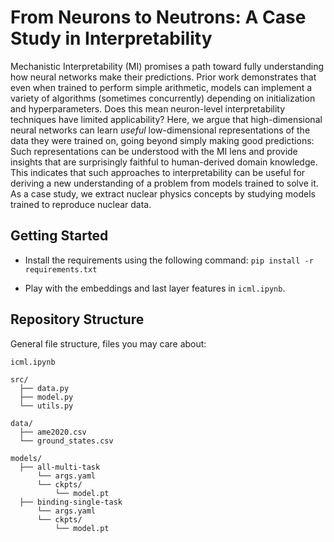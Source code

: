 # From Neurons to Neutrons: A Case Study in Interpretability

Mechanistic Interpretability (MI) promises a path toward fully understanding how neural networks make their predictions. Prior work demonstrates that even when trained to perform simple arithmetic, models can implement a variety of algorithms (sometimes concurrently) depending on initialization and hyperparameters. Does this mean neuron-level interpretability techniques have limited applicability? Here, we argue that high-dimensional neural networks can learn _useful_ low-dimensional representations of the data they were trained on, going beyond simply making good predictions: Such representations can be understood with the MI lens and provide insights that are surprisingly faithful to human-derived domain knowledge. This indicates that such approaches to interpretability can be useful for deriving a new understanding of a problem from models trained to solve it. As a case study, we extract nuclear physics concepts by studying models trained to reproduce nuclear data.

## Getting Started
- Install the requirements using the following command:
```pip install -r requirements.txt```

- Play with the embeddings and last layer features in  ```icml.ipynb```.

## Repository Structure
General file structure, files you may care about:
```
icml.ipynb

src/
  ├── data.py
  ├── model.py
  └── utils.py

data/
  ├── ame2020.csv
  └── ground_states.csv

models/
  ├── all-multi-task
      └── args.yaml
      └── ckpts/
          └── model.pt
  ├── binding-single-task
      └── args.yaml
      └── ckpts/
          └── model.pt
```